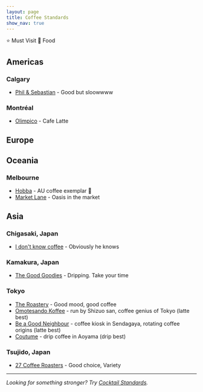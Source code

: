 ```yaml
---
layout: page
title: Coffee Standards
show_nav: true
---
```


⭐️ Must Visit
🍴 Food



## Americas 

### Calgary

* [Phil & Sebastian](https://www.philsebastian.com) - Good but sloowwww

### Montréal

* [Olimpico](http://www.cafeolimpico.com/) - Cafe Latte

## Europe



## Oceania 



### Melbourne

* [Hobba](http://www.hobba.com.au) - AU coffee exemplar 🍴
* [Market Lane](http://www.marketlane.com.au) - Oasis in the market



## Asia

### Chigasaki, Japan
* [I don't know coffee](http://idontknowcoffee.com) - Obviously he knows

### Kamakura, Japan
* [The Good Goodies](https://www.facebook.com/THEGOODGOODIES) - Dripping. Take your time

### Tokyo
* [The Roastery](http://www.tyharborbrewing.co.jp/jp/roastery/) - Good mood, good coffee
* [Omotesando Koffee](http://ooo-koffee.com/index_omotesando.html) - run by Shizuo san, coffee genius of Tokyo (latte best)
* [Be a Good Neighbour](http://beagoodneighbor.net/) - coffee kiosk in Sendagaya, rotating coffee origins (latte best)
* [Coutume](http://coutume.jp/) - drip coffee in Aoyama (drip best)

### Tsujido, Japan
* [27 Coffee Roasters](http://27coffee.jp/) - Good choice, Variety


---

*Looking for something stronger? Try [Cocktail Standards](https://cocktailstandards.github.io/).*
